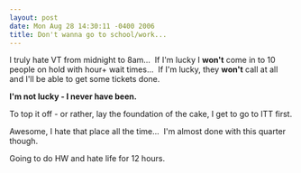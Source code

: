 ```yaml
---
layout: post
date: Mon Aug 28 14:30:11 -0400 2006
title: Don't wanna go to school/work...
---
```


I truly hate VT from midnight to 8am...  If I'm lucky I __won't__ come in to
10 people on hold with hour+ wait times...  If I'm lucky, they __won't__ call
at all and I'll be able to get some tickets done.

**I'm not lucky - I never have been.**

To top it off - or rather, lay the foundation of the cake, I get to go to ITT
first.

Awesome, I hate that place all the time...  I'm almost done with this quarter
though.

Going to do HW and hate life for 12 hours.
